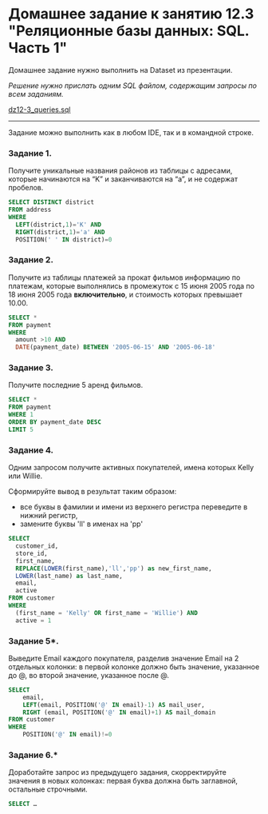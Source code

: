 # Домашнее задание к занятию 12.3 "Реляционные базы данных: SQL. Часть 1"

Домашнее задание нужно выполнить на Dataset из презентации.

*Решение нужно прислать одним SQL файлом, содержащим запросы по всем заданиям.*

[dz12-3_queries.sql](dz12-3_queries.sql)

---

Задание можно выполнить как в любом IDE, так и в командной строке.

### Задание 1.

Получите уникальные названия районов из таблицы с адресами, которые начинаются на “K” и заканчиваются на “a”, и не содержат пробелов.

```sql
SELECT DISTINCT district
FROM address  
WHERE 
  LEFT(district,1)='K' AND 
  RIGHT(district,1)='a' AND 
  POSITION(' ' IN district)=0

```

### Задание 2.

Получите из таблицы платежей за прокат фильмов информацию по платежам, которые выполнялись в промежуток с 15 июня 2005 года по 18 июня 2005 года **включительно**, 
и стоимость которых превышает 10.00.

```sql
SELECT * 
FROM payment 
WHERE 
  amount >10 AND 
  DATE(payment_date) BETWEEN '2005-06-15' AND '2005-06-18'
```

### Задание 3.

Получите последние 5 аренд фильмов.

```sql
SELECT * 
FROM payment 
WHERE 1
ORDER BY payment_date DESC 
LIMIT 5
```

### Задание 4.

Одним запросом получите активных покупателей, имена которых Kelly или Willie. 

Сформируйте вывод в результат таким образом:
- все буквы в фамилии и имени из верхнего регистра переведите в нижний регистр,
- замените буквы 'll' в именах на 'pp'

```sql
SELECT 
  customer_id, 
  store_id, 
  first_name, 
  REPLACE(LOWER(first_name),'ll','pp') as new_first_name, 
  LOWER(last_name) as last_name, 
  email, 
  active  
FROM customer 
WHERE 
  (first_name = 'Kelly' OR first_name = 'Willie') AND 
  active = 1
```

### Задание 5*.

Выведите Email каждого покупателя, разделив значение Email на 2 отдельных колонки: в первой колонке должно быть значение, указанное до @, во второй значение, указанное после @.

```sql
SELECT 
	email, 
	LEFT(email, POSITION('@' IN email)-1) AS mail_user, 
	RIGHT (email, POSITION('@' IN email)+1) AS mail_domain 
FROM customer
WHERE 
	POSITION('@' IN email)!=0
```

### Задание 6.*

Доработайте запрос из предыдущего задания, скорректируйте значения в новых колонках: первая буква должна быть заглавной, остальные строчными.

```sql
SELECT …
```

